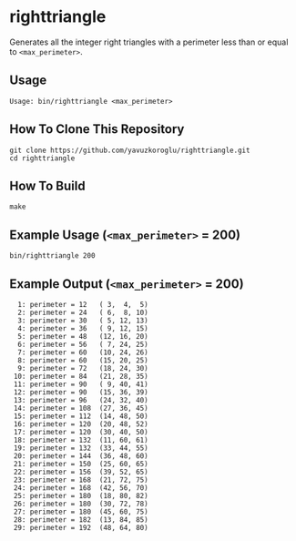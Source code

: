 # righttriangle

Generates all the integer right triangles with a perimeter less than or equal to `<max_perimeter>`.

## Usage

```
Usage: bin/righttriangle <max_perimeter>
```

## How To Clone This Repository

```
git clone https://github.com/yavuzkoroglu/righttriangle.git
cd righttriangle
```

## How To Build

```
make
```

## Example Usage (`<max_perimeter>` = 200)

```
bin/righttriangle 200
```

## Example Output (`<max_perimeter>` = 200)

```
  1: perimeter = 12   ( 3,  4,  5)
  2: perimeter = 24   ( 6,  8, 10)
  3: perimeter = 30   ( 5, 12, 13)
  4: perimeter = 36   ( 9, 12, 15)
  5: perimeter = 48   (12, 16, 20)
  6: perimeter = 56   ( 7, 24, 25)
  7: perimeter = 60   (10, 24, 26)
  8: perimeter = 60   (15, 20, 25)
  9: perimeter = 72   (18, 24, 30)
 10: perimeter = 84   (21, 28, 35)
 11: perimeter = 90   ( 9, 40, 41)
 12: perimeter = 90   (15, 36, 39)
 13: perimeter = 96   (24, 32, 40)
 14: perimeter = 108  (27, 36, 45)
 15: perimeter = 112  (14, 48, 50)
 16: perimeter = 120  (20, 48, 52)
 17: perimeter = 120  (30, 40, 50)
 18: perimeter = 132  (11, 60, 61)
 19: perimeter = 132  (33, 44, 55)
 20: perimeter = 144  (36, 48, 60)
 21: perimeter = 150  (25, 60, 65)
 22: perimeter = 156  (39, 52, 65)
 23: perimeter = 168  (21, 72, 75)
 24: perimeter = 168  (42, 56, 70)
 25: perimeter = 180  (18, 80, 82)
 26: perimeter = 180  (30, 72, 78)
 27: perimeter = 180  (45, 60, 75)
 28: perimeter = 182  (13, 84, 85)
 29: perimeter = 192  (48, 64, 80)

```
